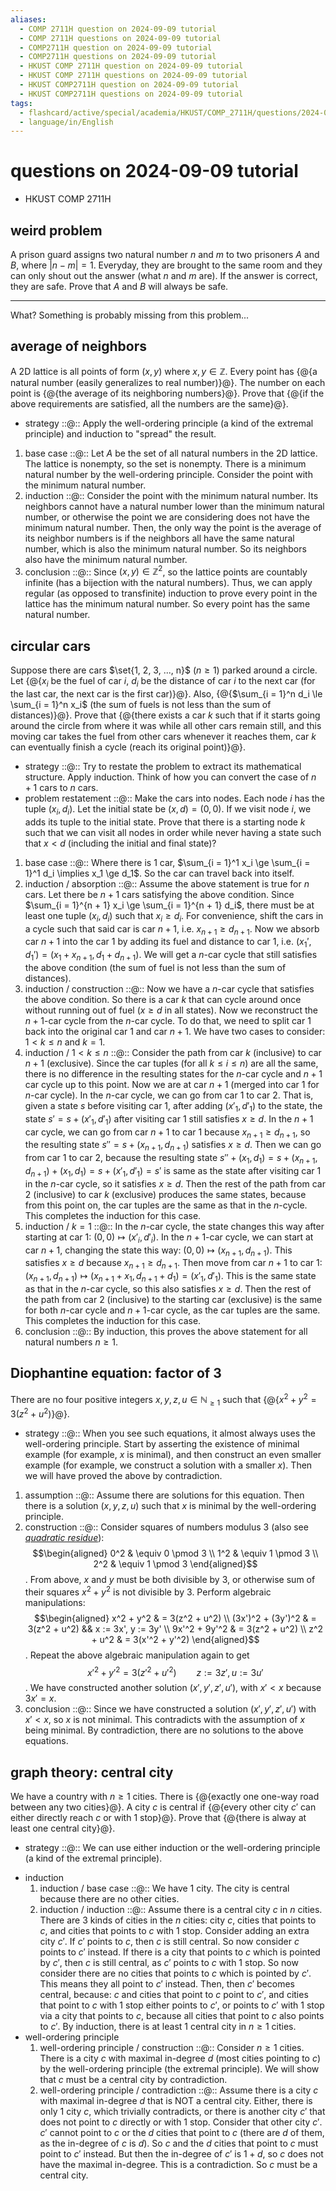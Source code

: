 ```yaml
---
aliases:
  - COMP 2711H question on 2024-09-09 tutorial
  - COMP 2711H questions on 2024-09-09 tutorial
  - COMP2711H question on 2024-09-09 tutorial
  - COMP2711H questions on 2024-09-09 tutorial
  - HKUST COMP 2711H question on 2024-09-09 tutorial
  - HKUST COMP 2711H questions on 2024-09-09 tutorial
  - HKUST COMP2711H question on 2024-09-09 tutorial
  - HKUST COMP2711H questions on 2024-09-09 tutorial
tags:
  - flashcard/active/special/academia/HKUST/COMP_2711H/questions/2024-09-09/tutorial
  - language/in/English
---
```


# questions on 2024-09-09 tutorial

- HKUST COMP 2711H

## weird problem

A prison guard assigns two natural number $n$ and $m$ to two prisoners $A$ and $B$, where $\lvert n − m \rvert = 1$. Everyday, they are brought to the same room and they can only shout out the answer (what $n$ and $m$ are). If the answer is correct, they are safe. Prove that $A$ and $B$ will always be safe.

---

What? Something is probably missing from this problem...

## average of neighbors

A 2D lattice is all points of form $(x, y)$ where $x, y \in \mathbb Z$. Every point has {@{a natural number (easily generalizes to real number)}@}. The number on each point is {@{the average of its neighboring numbers}@}. Prove that {@{if the above requirements are satisfied, all the numbers are the same}@}. <!--SR:!2028-12-20,1190,350!2028-12-30,1199,350!2028-11-25,1170,350-->

- strategy ::@:: Apply the well-ordering principle (a kind of the extremal principle) and induction to "spread" the result. <!--SR:!2028-12-25,1194,350!2028-12-11,1183,350-->

1. base case ::@:: Let $A$ be the set of all natural numbers in the 2D lattice. The lattice is nonempty, so the set is nonempty. There is a minimum natural number by the well-ordering principle. Consider the point with the minimum natural number. <!--SR:!2028-12-06,1179,350!2028-11-08,1155,350-->
2. induction ::@:: Consider the point with the minimum natural number. Its neighbors cannot have a natural number lower than the minimum natural number, or otherwise the point we are considering does not have the minimum natural number. Then, the only way the point is the average of its neighbor numbers is if the neighbors all have the same natural number, which is also the minimum natural number. So its neighbors also have the minimum natural number. <!--SR:!2026-09-04,504,310!2028-11-21,1167,350-->
3. conclusion ::@:: Since $(x, y) \in \mathbb Z^2$, so the lattice points are countably infinite (has a bijection with the natural numbers). Thus, we can apply regular (as opposed to transfinite) induction to prove every point in the lattice has the minimum natural number. So every point has the same natural number. <!--SR:!2028-12-05,1178,350!2028-12-13,1185,350-->

## circular cars

Suppose there are cars $\set{1, 2, 3, ..., n}$ ($n \ge 1$) parked around a circle. Let {@{$x_i$ be the fuel of car $i$, $d_i$ be the distance of car $i$ to the next car (for the last car, the next car is the first car)}@}. Also, {@{$\sum_{i = 1}^n d_i \le \sum_{i = 1}^n x_i$ (the sum of fuels is not less than the sum of distances)}@}. Prove that {@{there exists a car $k$ such that if it starts going around the circle from where it was while all other cars remain still, and this moving car takes the fuel from other cars whenever it reaches them, car $k$ can eventually finish a cycle (reach its original point)}@}. <!--SR:!2028-11-09,1156,350!2028-11-16,1163,350!2027-07-17,759,330-->

- strategy ::@:: Try to restate the problem to extract its mathematical structure. Apply induction. Think of how you can convert the case of $n + 1$ cars to $n$ cars. <!--SR:!2027-09-03,793,330!2028-12-16,1187,350-->
- problem restatement ::@:: Make the cars into nodes. Each node $i$ has the tuple $(x_i, d_i)$. Let the initial state be $(x, d) = (0, 0)$. If we visit node $i$, we adds its tuple to the initial state. Prove that there is a starting node $k$ such that we can visit all nodes in order while never having a state such that $x < d$ (including the initial and final state)? <!--SR:!2028-11-05,1153,350!2028-12-25,1195,350-->

1. base case ::@:: Where there is 1 car, $\sum_{i = 1}^1 x_i \ge \sum_{i = 1}^1 d_i \implies x_1 \ge d_1$. So the car can travel back into itself. <!--SR:!2028-11-19,1165,350!2028-11-01,1149,350-->
2. induction / absorption ::@:: Assume the above statement is true for $n$ cars. Let there be $n + 1$ cars satisfying the above condition. Since $\sum_{i = 1}^{n + 1} x_i \ge \sum_{i = 1}^{n + 1} d_i$, there must be at least one tuple $(x_i, d_i)$ such that $x_i \ge d_i$. For convenience, shift the cars in a cycle such that said car is car $n + 1$, i.e. $x_{n + 1} \ge d_{n + 1}$. Now we absorb car $n + 1$ into the car 1 by adding its fuel and distance to car 1, i.e. $(x_1', d_1') = (x_1 + x_{n + 1}, d_1 + d_{n + 1})$. We will get a $n$-car cycle that still satisfies the above condition (the sum of fuel is not less than the sum of distances). <!--SR:!2027-09-01,791,330!2027-12-23,836,330-->
3. induction / construction ::@:: Now we have a $n$-car cycle that satisfies the above condition. So there is a car $k$ that can cycle around once without running out of fuel ($x \ge d$ in all states). Now we reconstruct the $n + 1$-car cycle from the $n$-car cycle. To do that, we need to split car 1 back into the original car 1 and car $n + 1$. We have two cases to consider: $1 < k \le n$ and $k = 1$. <!--SR:!2026-09-15,511,310!2027-09-25,810,330-->
4. induction / $1 < k \le n$ ::@:: Consider the path from car $k$ (inclusive) to car $n + 1$ (exclusive). Since the car tuples (for all $k \le i \le n$) are all the same, there is no difference in the resulting states for the $n$-car cycle and $n + 1$ car cycle up to this point. Now we are at car $n + 1$ (merged into car 1 for $n$-car cycle). In the $n$-car cycle, we can go from car 1 to car 2. That is, given a state $s$ before visiting car 1, after adding $(x'_1, d'_1)$ to the state, the state $s' = s + (x'_1, d'_1)$ after visiting car 1 still satisfies $x \ge d$. In the $n + 1$ car cycle, we can go from car $n + 1$ to car 1 because $x_{n + 1} \ge d_{n + 1}$, so the resulting state $s'' = s + (x_{n + 1}, d_{n + 1})$ satisfies $x \ge d$. Then we can go from car 1 to car 2, because the resulting state $s'' + (x_1, d_1) = s + (x_{n + 1}, d_{n + 1}) + (x_1, d_1) = s + (x'_1, d'_1) = s'$ is same as the state after visiting car 1 in the $n$-car cycle, so it satisfies $x \ge d$. Then the rest of the path from car 2 (inclusive) to car $k$ (exclusive) produces the same states, because from this point on, the car tuples are the same as that in the $n$-cycle. This completes the induction for this case. <!--SR:!2026-04-17,320,250!2026-09-19,515,310-->
5. induction / $k = 1$ ::@:: In the $n$-car cycle, the state changes this way after starting at car 1: $(0, 0) \mapsto (x'_i, d'_i)$. In the $n + 1$-car cycle, we can start at car $n + 1$, changing the state this way: $(0, 0) \mapsto (x_{n + 1}, d_{n + 1})$. This satisfies $x \ge d$ because $x_{n + 1} \ge d_{n + 1}$. Then move from car $n + 1$ to car 1: $(x_{n + 1}, d_{n + 1}) \mapsto (x_{n + 1} + x_1, d_{n + 1} + d_1) = (x'_1, d'_1)$. This is the same state as that in the $n$-car cycle, so this also satisfies $x \ge d$. Then the rest of the path from car 2 (inclusive) to the starting car (exclusive) is the same for both $n$-car cycle and $n + 1$-car cycle, as the car tuples are the same. This completes the induction for this case. <!--SR:!2027-09-21,808,330!2026-09-30,525,310-->
6. conclusion ::@:: By induction, this proves the above statement for all natural numbers $n \ge 1$. <!--SR:!2028-10-30,1148,350!2028-11-20,1166,350-->

## Diophantine equation: factor of 3

There are no four positive integers $x, y, z, u \in \mathbb N_{\ge 1}$ such that {@{$x^2 + y^2 = 3(z^2 + u^2)$}@}. <!--SR:!2028-11-27,1172,350-->

- strategy ::@:: When you see such equations, it almost always uses the well-ordering principle. Start by asserting the existence of minimal example (for example, $x$ is minimal), and then construct an even smaller example (for example, we construct a solution with a smaller $x$). Then we will have proved the above by contradiction. <!--SR:!2028-10-31,1148,350!2028-10-27,1145,350-->

1. assumption ::@:: Assume there are solutions for this equation. Then there is a solution $(x, y, z, u)$ such that $x$ is minimal by the well-ordering principle. <!--SR:!2028-12-02,1176,350!2028-11-26,1171,350-->
2. construction ::@:: Consider squares of numbers modulus 3 (also see [_quadratic residue_](../../../../../general/quadratic%20residue.md)): $$\begin{aligned} 0^2 & \equiv 0 \pmod 3 \\ 1^2 & \equiv 1 \pmod 3 \\ 2^2 & \equiv 1 \pmod 3 \end{aligned}$$. From above, $x$ and $y$ must be both divisible by 3, or otherwise sum of their squares $x^2 + y^2$ is not divisible by 3. Perform algebraic manipulations: $$\begin{aligned} x^2 + y^2 & = 3(z^2 + u^2) \\ (3x')^2 + (3y')^2 & = 3(z^2 + u^2) && x := 3x', y := 3y' \\ 9x'^2 + 9y'^2 & = 3(z^2 + u^2) \\ z^2 + u^2 & = 3(x'^2 + y'^2) \end{aligned}$$. Repeat the above algebraic manipulation again to get $$x'^2 + y'^2 = 3(z'^2 + u'^2) \qquad z := 3z', u := 3u'$$. We have constructed another solution $(x', y', z', u')$, with $x' < x$ because $3x' = x$. <!--SR:!2027-10-07,816,330!2026-05-16,387,290-->
3. conclusion ::@:: Since we have constructed a solution $(x', y', z', u')$ with $x' < x$, so $x$ is not minimal. This contradicts with the assumption of $x$ being minimal. By contradiction, there are no solutions to the above equations. <!--SR:!2027-09-17,805,330!2028-12-04,1177,350-->

## graph theory: central city

We have a country with $n \ge 1$ cities. There is {@{exactly one one-way road between any two cities}@}. A city $c$ is central if {@{every other city $c′$ can either directly reach $c$ or with 1 stop}@}. Prove that {@{there is alway at least one central city}@}. <!--SR:!2028-02-05,869,330!2029-01-05,1204,350!2028-12-17,1188,350-->

- strategy ::@:: We can use either induction or the well-ordering principle (a kind of the extremal principle). <!--SR:!2028-12-12,1184,350!2028-12-26,1195,350-->

<!-- list separator -->

- induction
  1. induction / base case ::@:: We have 1 city. The city is central because there are no other cities. <!--SR:!2028-12-24,1194,350!2028-11-25,1169,350-->
  2. induction / induction ::@:: Assume there is a central city $c$ in $n$ cities. There are 3 kinds of cities in the $n$ cities: city $c$, cities that points to $c$, and cities that points to $c$ with 1 stop. Consider adding an extra city $c'$. If $c'$ points to $c$, then $c$ is still central. So now consider $c$ points to $c'$ instead. If there is a city that points to $c$ which is pointed by $c'$, then $c$ is still central, as $c'$ points to $c$ with 1 stop. So now consider there are no cities that points to $c$ which is pointed by $c'$. This means they all point to $c'$ instead. Then, then $c'$ becomes central, because: $c$ and cities that point to $c$ point to $c'$, and cities that point to $c$ with 1 stop either points to $c'$, or points to $c'$ with 1 stop via a city that points to $c$, because all cities that point to $c$ also points to $c'$. By induction, there is at least 1 central city in $n \ge 1$ cities. <!--SR:!2027-10-08,817,330!2027-09-04,793,330-->
- well-ordering principle
  1. well-ordering principle / construction ::@:: Consider $n \ge 1$ cities. There is a city $c$ with maximal in-degree $d$ (most cities pointing to $c$) by the well-ordering principle (the extremal principle). We will show that $c$ must be a central city by contradiction. <!--SR:!2028-12-18,1189,350!2027-08-31,790,330-->
  2. well-ordering principle / contradiction ::@:: Assume there is a city $c$ with maximal in-degree $d$ that is NOT a central city. Either, there is only 1 city $c$, which trivially contradicts, or there is another city $c'$ that does not point to $c$ directly or with 1 stop. Consider that other city $c'$. $c'$ cannot point to $c$ or the $d$ cities that point to $c$ (there are $d$ of them, as the in-degree of $c$ is $d$). So $c$ and the $d$ cities that point to $c$ must point to $c'$ instead. But then the in-degree of $c'$ is $1 + d$, so $c$ does not have the maximal in-degree. This is a contradiction. So $c$ must be a central city. <!--SR:!2027-08-18,779,330!2027-07-09,751,330-->
